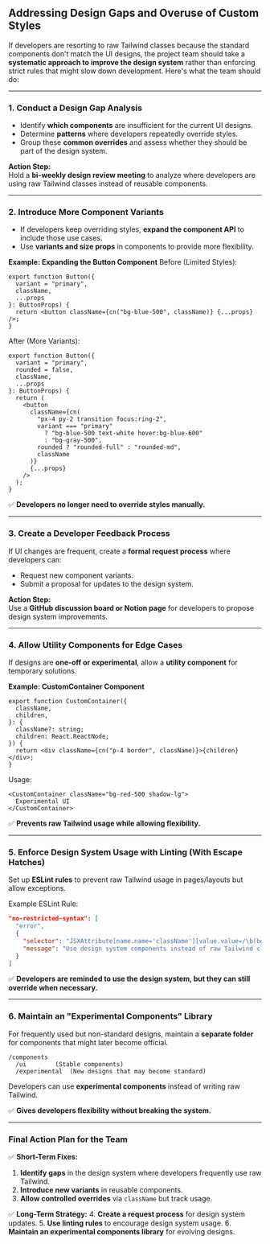 ## Addressing Design Gaps and Overuse of Custom Styles

If developers are resorting to raw Tailwind classes because the standard components don’t match the UI designs, the project team should take a **systematic approach to improve the design system** rather than enforcing strict rules that might slow down development. Here's what the team should do:

---

### **1. Conduct a Design Gap Analysis**

- Identify **which components** are insufficient for the current UI designs.
- Determine **patterns** where developers repeatedly override styles.
- Group these **common overrides** and assess whether they should be part of the design system.

**Action Step:**  
Hold a **bi-weekly design review meeting** to analyze where developers are using raw Tailwind classes instead of reusable components.

---

### **2. Introduce More Component Variants**

- If developers keep overriding styles, **expand the component API** to include those use cases.
- Use **variants and size props** in components to provide more flexibility.

**Example: Expanding the Button Component**
Before (Limited Styles):

```tsx
export function Button({
  variant = "primary",
  className,
  ...props
}: ButtonProps) {
  return <button className={cn("bg-blue-500", className)} {...props} />;
}
```

After (More Variants):

```tsx
export function Button({
  variant = "primary",
  rounded = false,
  className,
  ...props
}: ButtonProps) {
  return (
    <button
      className={cn(
        "px-4 py-2 transition focus:ring-2",
        variant === "primary"
          ? "bg-blue-500 text-white hover:bg-blue-600"
          : "bg-gray-500",
        rounded ? "rounded-full" : "rounded-md",
        className
      )}
      {...props}
    />
  );
}
```

✅ **Developers no longer need to override styles manually.**

---

### **3. Create a Developer Feedback Process**

If UI changes are frequent, create a **formal request process** where developers can:

- Request new component variants.
- Submit a proposal for updates to the design system.

**Action Step:**  
Use a **GitHub discussion board or Notion page** for developers to propose design system improvements.

---

### **4. Allow Utility Components for Edge Cases**

If designs are **one-off or experimental**, allow a **utility component** for temporary solutions.

**Example: CustomContainer Component**

```tsx
export function CustomContainer({
  className,
  children,
}: {
  className?: string;
  children: React.ReactNode;
}) {
  return <div className={cn("p-4 border", className)}>{children}</div>;
}
```

Usage:

```tsx
<CustomContainer className="bg-red-500 shadow-lg">
  Experimental UI
</CustomContainer>
```

✅ **Prevents raw Tailwind usage while allowing flexibility.**

---

### **5. Enforce Design System Usage with Linting (With Escape Hatches)**

Set up **ESLint rules** to prevent raw Tailwind usage in pages/layouts but allow exceptions.

Example ESLint Rule:

```json
"no-restricted-syntax": [
  "error",
  {
    "selector": "JSXAttribute[name.name='className'][value.value=/\b(bg-|text-|p-|m-)\b/]",
    "message": "Use design system components instead of raw Tailwind classes."
  }
]
```

✅ **Developers are reminded to use the design system, but they can still override when necessary.**

---

### **6. Maintain an "Experimental Components" Library**

For frequently used but non-standard designs, maintain a **separate folder** for components that might later become official.

```
/components
  /ui        (Stable components)
  /experimental  (New designs that may become standard)
```

Developers can use **experimental components** instead of writing raw Tailwind.

✅ **Gives developers flexibility without breaking the system.**

---

### **Final Action Plan for the Team**

✅ **Short-Term Fixes:**

1. **Identify gaps** in the design system where developers frequently use raw Tailwind.
2. **Introduce new variants** in reusable components.
3. **Allow controlled overrides** via `className` but track usage.

✅ **Long-Term Strategy:** 4. **Create a request process** for design system updates. 5. **Use linting rules** to encourage design system usage. 6. **Maintain an experimental components library** for evolving designs.
